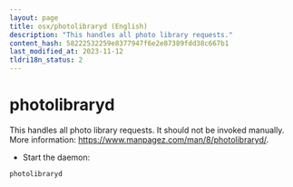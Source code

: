 ```yaml
---
layout: page
title: osx/photolibraryd (English)
description: "This handles all photo library requests."
content_hash: 58222532259e8377947f6e2e87389fdd38c667b1
last_modified_at: 2023-11-12
tldri18n_status: 2
---
```

# photolibraryd

This handles all photo library requests.
It should not be invoked manually.
More information: <https://www.manpagez.com/man/8/photolibraryd/>.

- Start the daemon:

`photolibraryd`
